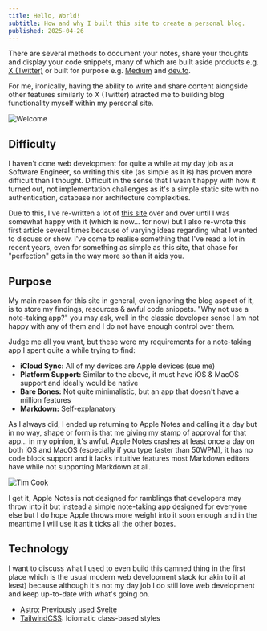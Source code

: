 ```yaml
---
title: Hello, World!
subtitle: How and why I built this site to create a personal blog.
published: 2025-04-26
---
```


There are several methods to document your notes, share your thoughts and display your
code snippets, many of which are built aside products e.g. [X (Twitter)](https://x.com) or
built for purpose e.g. [Medium](https://medium.com) and [dev.to](https://dev.to).

For me, ironically, having the ability to write and share content alongside other features
similarly to X (Twitter) atracted me to building blog functionality myself within my personal site.

<img alt="Welcome" src="https://media.giphy.com/media/v1.Y2lkPTc5MGI3NjExc2lwNTB5azB2ODU4aDI2cDNhcnlkamhmd21kbHphaTJhMmZkeWU3biZlcD12MV9naWZzX3NlYXJjaCZjdD1n/ASd0Ukj0y3qMM/giphy.gif" />

## Difficulty

I haven't done web development for quite a while at my day job as a Software Engineer, so
writing this site (as simple as it is) has proven more difficult than I thought. Difficult
in the sense that I wasn't happy with how it turned out, not implementation challenges as
it's a simple static site with no authentication, database nor architecture complexities.

Due to this, I've re-written a lot of [this site](https://github.com/brooknullsh/personal-site)
over and over until I was somewhat happy with it (which is now... for now) but I also re-wrote
this first article several times because of varying ideas regarding what I wanted to discuss or
show. I've come to realise something that I've read a lot in recent years, even for something
as simple as this site, that chase for "perfection" gets in the way more so than it aids you.

## Purpose

My main reason for this site in general, even ignoring the blog aspect of it, is to store my
findings, resources & awful code snippets. "Why not use a note-taking app?" you may ask, well
in the classic developer sense I am not happy with any of them and I do not have enough control
over them.

Judge me all you want, but these were my requirements for a note-taking app I spent quite a while
trying to find:

- **iCloud Sync:** All of my devices are Apple devices (sue me)
- **Platform Support:** Similar to the above, it must have iOS & MacOS support and ideally would
be native
- **Bare Bones:** Not quite minimalistic, but an app that doesn't have a million features
- **Markdown:** Self-explanatory

As I always did, I ended up returning to Apple Notes and calling it a day but in no way, shape or
form is that me giving my stamp of approval for that app... in my opinion, it's awful. Apple Notes
crashes at least once a day on both iOS and MacOS (especially if you type faster than 50WPM), it has
no code block support and it lacks intuitive features most Markdown editors have while not supporting
Markdown at all.

<img alt="Tim Cook" src="https://media.giphy.com/media/v1.Y2lkPTc5MGI3NjExb25weGxpM3A4cG4zc2VnZTZ0aDZ0cnppejE3YmsxaGQ3c3Z6ZGNicSZlcD12MV9naWZzX3NlYXJjaCZjdD1n/cPfbGOr812eRdvdsIV/giphy.gif" />

I get it, Apple Notes is not designed for ramblings that developers may throw into it but instead a
simple note-taking app designed for everyone else but I do hope Apple throws more weight into it
soon enough and in the meantime I will use it as it ticks all the other boxes.

## Technology

I want to discuss what I used to even build this damned thing in the first place which is the usual
modern web development stack (or akin to it at least) because although it's not my day job I do
still love web development and keep up-to-date with what's going on.

- [Astro](https://astro.build): Previously used [Svelte](https://svelte.dev)
- [TailwindCSS](https://tailwindcss.com): Idiomatic class-based styles
